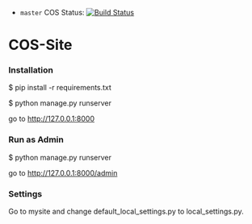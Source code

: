 - `master` COS Status: [![Build Status](https://travis-ci.org/ZobairAlijan/COS-Site.svg?branch=master)](https://travis-ci.org/ZobairAlijan/COS-Site)


# COS-Site

<h3>Installation</h3>

$ pip install -r requirements.txt

$ python manage.py runserver

go to http://127.0.0.1:8000


<h3>Run as Admin</h3>

$ python manage.py runserver

go to http://127.0.0.1:8000/admin

<h3>Settings</h3>

Go to mysite and change default_local_settings.py to local_settings.py.





